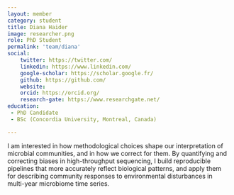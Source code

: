 ```yaml
---
layout: member
category: student
title: Diana Haider 
image: researcher.png
role: PhD Student
permalink: 'team/diana'
social:
    twitter: https://twitter.com/
    linkedin: https://www.linkedin.com/
    google-scholar: https://scholar.google.fr/
    github: https://github.com/
    website:
    orcid: https://orcid.org/
    research-gate: https://www.researchgate.net/
education:
 - PhD Candidate 
 - BSc (Concordia University, Montreal, Canada)

---
```


I am interested in how methodological choices shape our interpretation of microbial communities, and in how we correct for them. By quantifying and correcting biases in high-throughput sequencing, I build reproducible pipelines that more accurately reflect biological patterns, and apply them for describing community responses to environmental disturbances in multi-year microbiome time series. 

